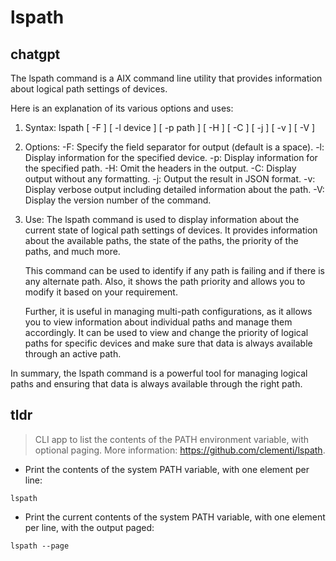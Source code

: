 # lspath 
## chatgpt 
The lspath command is a AIX command line utility that provides information about logical path settings of devices. 

Here is an explanation of its various options and uses:

1. Syntax: lspath [ -F ] [ -l device ] [ -p path ] [ -H ] [ -C ] [ -j ] [ -v ] [ -V ]

2. Options:
   -F: Specify the field separator for output (default is a space).
   -l: Display information for the specified device.
   -p: Display information for the specified path.
   -H: Omit the headers in the output.
   -C: Display output without any formatting.
   -j: Output the result in JSON format.
   -v: Display verbose output including detailed information about the path.
   -V: Display the version number of the command.

3. Use:
   The lspath command is used to display information about the current state of logical path settings of devices. It provides information about the available paths, the state of the paths, the priority of the paths, and much more. 

   This command can be used to identify if any path is failing and if there is any alternate path. Also, it shows the path priority and allows you to modify it based on your requirement.

   Further, it is useful in managing multi-path configurations, as it allows you to view information about individual paths and manage them accordingly. It can be used to view and change the priority of logical paths for specific devices and make sure that data is always available through an active path. 

In summary, the lspath command is a powerful tool for managing logical paths and ensuring that data is always available through the right path. 

## tldr 
 
> CLI app to list the contents of the PATH environment variable, with optional paging.
> More information: <https://github.com/clementi/lspath>.

- Print the contents of the system PATH variable, with one element per line:

`lspath`

- Print the current contents of the system PATH variable, with one element per line, with the output paged:

`lspath --page`
